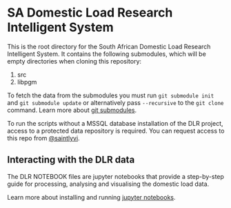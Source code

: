 # SA Domestic Load Research Intelligent System
This is the root directory for the South African Domestic Load Research Intelligent System. It contains the following submodules, which will be empty directories when cloning this repository:
1. src
2. libpgm

To fetch the data from the submodules you must run `git submodule init` and `git submodule update` or alternatively pass `--recursive` to the `git clone` command. Learn more about [git submodules](https://git-scm.com/book/en/v2/Git-Tools-Submodules).

To run the scripts without a MSSQL database installation of the DLR project, access to a protected data repository is required. You can request access to this repo from [@saintlyvi](wiebke.toussaint@uct.ac.za).

## Interacting with the DLR data

The DLR NOTEBOOK files are jupyter notebooks that provide a step-by-step guide for processing, analysing and visualising the domestic load data. 

Learn more about installing and running [jupyter notebooks](http://jupyter.readthedocs.io/en/latest/install.html).